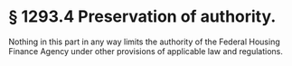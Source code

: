# § 1293.4   Preservation of authority.

Nothing in this part in any way limits the authority of the Federal Housing Finance Agency under other provisions of applicable law and regulations.






